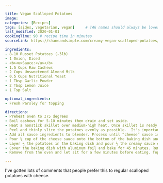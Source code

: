 ```yaml
---

title: Vegan Scalloped Potatoes
image:
categories: [Recipes]
tags: [sides, vegetarian, vegan]     # TAG names should always be lowercase
last_modified: 2020-01-01
cookingTime: 90 # recipe time in minutes
sourceLink: https://shaneandsimple.com/creamy-vegan-scalloped-potatoes/

ingredients:
- 8-10 Russet Potatoes (~3lb)
- 1 Onion, Diced
- <b><u>Sauce:</u></b>
- 1.5 Cups Raw Cashews
- 2 Cups Unsweetened Almond Milk
- 0.5 Cups Nutritional Yeast
- 1 Tbsp Garlic Powder
- 2 Tbsp Lemon Juice
- 1 Tsp Salt

optional_ingredients:
- Fresh Parsley for topping

directions:
- Preheat oven to 375 degrees
- Boil cashews for 5-10 minutes then drain and set aside.
- Heat a nonstick skillet over medium-high heat. Once skillet is ready, add diced onions along with a little water, if needed, to prevent sticking. Cook until the onions are “soft.” Remove pan from heat and set aside.
- Peel and thinly slice the potatoes evenly as possible.  It's important to get them as even as possible.
- Add all sauce ingredients to blender. Process until “cheese” sauce is completely smooth. Pour cheese sauce into mixing bowl, add the cooked onions and stir to combine.
- Pour ¼ cup of the cheese sauce onto the bottom of the baking dish and evenly spread.
- Layer ½ the potatoes in the baking dish and pour ½ the creamy sauce over the potatoes. Add the remaining potatoes and top with the rest of the sauce.
- Cover the baking dish with aluminum foil and bake for 45 minutes. Remove foil and bake for another 20 minutes or until the top of potatoes are brown and sauce is bubbling. The potatoes should be tender enough to easily pierce with a fork.
- Remove from the oven and let sit for a few minutes before eating. Top with fresh parsley if desired.

---
```


I've gotten lots of comments that people prefer this to regular scalloped potatoes with cheese. 